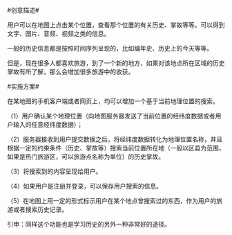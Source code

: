 #创意描述#

用户可以在地图上点击某个位置，查看那个位置的有关历史、掌故等等。可以得到文字、图片、音频、视频之类的信息。

一般的历史信息都是按照时间序列呈现的，比如编年史、历史上的今天等等。

但是，现在很多人都喜欢旅游，到了一个新的地方，如果对该地点所在区域的历史掌故有所了解，那么会增加很多旅游中的收获。

#实施方案#

在某地图的手机客户端或者网页上，均可以增加一个基于当前地理位置的搜索。

（1）用户确认某个地理位置（向地图服务器发送了当前位置的经纬度数据或者用户输入的任意经纬度数据）；

（2）服务器接收到用户提交数据之后，将经纬度数据转化为地理位置名称，并且根据一定的约束条件（历史、掌故等）搜索当前位置所在地（一般以区县为范围，如果是热门旅游区，可以旅游点名称为单位）的历史掌故。

（3）将搜索到的内容呈现给用户。

（4）如果用户是注册并登录，可以保存用户搜索的信息。

（5）在地图上用一定的形式标示用户在某个地点曾搜索过的东西，作为用户的旅游或者搜索历史记录。

引申：同样这个功能也是学习历史的另外一种非常好的途径。
